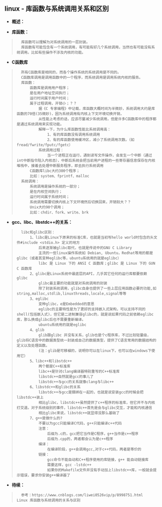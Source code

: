 ## linux - 库函数与系统调用关系和区别
- **概述：**
>
>
>
>
>

- **库函数：**
>       库函数可以理解为对系统调用的一层封装。
>       库函数有可能包含有一个系统调用，有可能有好几个系统调用，当然也有可能没有系统调用。比如有些操作不涉及内核的功能。
>
>

- **C函数库**
>       所有C函数库是相同的，而各个操作系统的系统调用是不同的。
>       C函数库调用是调用函数中的一个程序，而系统调用是调用系统内核的服务。
>       库函数：
>           函数库是调用用户程序；
>           是在用户地址空间执行；
>           运行时间属于用户时间；
>           属于过程调用，开销小；？？
>               据《C 专家编程》中记载，库函数大概时间为半微妙，系统调用大约是库函数的70倍(35微妙)，因为系统调用有内核上下文环境切换开销，
>               从性能上考虑的话，应该尽量减少系统调用，但是许多C函数库中的程序都是通过系统调用来实现功能。
>               解释一下，为什么库函数性能比系统调用高：
>                   1、有的库函数没有调用系统调用
>                   2、有的库函数使用缓冲区，减小了系统调用次数。（如fread/fwrite/fputc/fgetc）
>               系统调用过程：
>                   当一个进程正在运行，遇到读写文件操作，会发生一个中断（通过int中断指令陷入内核态），中断后系统会把当前用户进程的一些寄存器信息保存在内核堆栈中，接着去处理中断服务程序，即去执行系统调用
>           C函数库libc大约300个程序；
>           比如：system、fprintf、malloc
>       系统调用：
>           系统调用是操作系统的一部分；
>           是在内核空间执行；
>           运行时间属于系统时间；
>           系统调用需要切换内核上下文环境然后切换回来，开销较大？？
>           Unix大约90个调用；
>           比如：chdir、fork、write、brk
>

- **gcc、libc、libstdc++的关系：**
>       libc和glibc区别：
>           1、libc是Linux下原来的标准C库，也就是当初写hello world时包含的头文件#include <stdio.h> 定义的地方
>               后来逐渐被glibc取代，也就是传说中的GNU C Library
>               主流的一些linux操作系统如 Debian, Ubuntu，Redhat等用的都是glibc（或者其变种eglibc等，ubuntu系统用的就是eglibc）
>               libc 是 Linux 下的 ANSI C 函数库；glibc 是 Linux 下的 GUN C 函数库
>           2、glibc是Linux系统中最底层的API，几乎其它任何的运行库都要依赖glibc
>               glibc最主要的功能就是对系统调用的封装
>               除了封装系统调用，glibc自身也提供了一些上层应用函数必要的功能,如string,malloc,stdlib,linuxthreads,locale,signal等等
>           3、eglibc
>               变种glibc，e是Embedded的意思
>               eglibc的主要特性是为了更好的支持嵌入式架构，可以支持不同的shell(包括嵌入式)，但它是二进制兼容glibc的，就是说如果代码之前依赖eglibc库，那么换成glibc后也不需要重新编译。
>               ubuntu系统用的就是eglibc
>           4、glib
>               glib跟glibc 并没有关系，glib也是个c程序库，不过比较轻量级，glib将C语言中的数据类型统一封装成自己的数据类型，提供了C语言常用的数据结构的定义以及处理函数。
>               (注：glib是可移植的，说明你可以在linux下，也可以在windows下使用它）
>           5、libc++和libstdc++
>               两个都是C++标准库
>               libc++是针对clang编译器特别重写的C++标准库
>               libstdc++自然就是gcc的事儿了
>               libstdc++与gcc的关系就像clang与libc++
>           6、libstdc++和glibc的关系
>               libstdc++与gcc是捆绑在一起的，也就是说安装gcc的时候会把libstdc++装上
>               相比glibc，libstdc++虽然提供了c++程序的标准库，但它并不与内核打交道。对于系统级别的事件，libstdc++首先是会与glibc交互，才能和内核通信
>               相比glibc来说，libstdc++就显得没那么基础了
>           7、g++是做什么的?
>               不要以为gcc只能编译C代码，g++只能编译c++代码
>               注意：
>                   后缀为.c的，gcc把它当作是C程序，g++当作是c++程序
>                   后缀为.cpp的，两者都会认为是c++程序
>               编译：
>                   在编译阶段，g++会调用gcc,对于c++代码，两者是等价的
>               链接：
>                   gcc命令不能自动和C++程序使用的库链接，g++ 能自动链接库
>                   需要这样，gcc -lstdc++
>                   如果你的Makefile文件并没有手动加上libstdc++库，一般就会提示错误，要求你安装g++编译器了
>
>
>
>

- **待续：**
>       参考：https://www.cnblogs.com/liwei0526vip/p/8998751.html      Linux 库函数与系统调用的关系与区别
>
>
>
>
>
>
>
>
>
>
>
>
>
>
>
>
>
>
>
>
>
>
>
>
>
>
>
>
>
>
>
>
>
>
>
>
